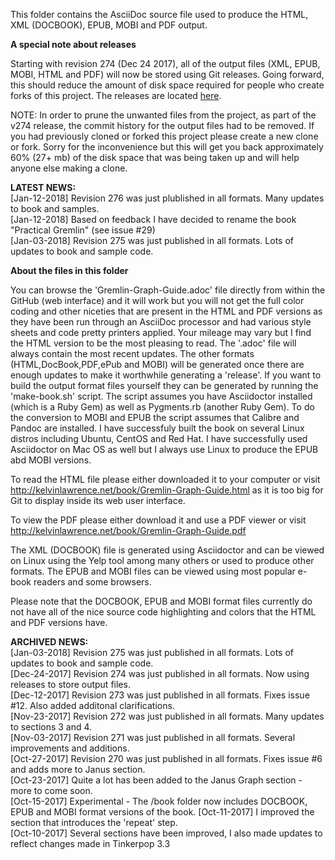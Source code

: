 This folder contains the AsciiDoc source file used to produce the HTML, XML (DOCBOOK), EPUB, MOBI and PDF output.

**A special note about releases**

Starting with revision 274 (Dec 24 2017), all of the output files (XML, EPUB, MOBI, HTML and PDF) will now be stored using Git releases. Going forward, this should reduce the amount of disk space required for people who create forks of this project. The releases are located [here](https://github.com/krlawrence/graph/releases).

NOTE: In order to prune the unwanted files from the project, as part of the v274 release,  the commit history for the output files had to be removed. If you had previously cloned or forked this project please create a new clone or fork. Sorry for the inconvenience but this will get you back approximately 60% (27+ mb) of the disk space that was being taken up and will help anyone else making a clone.


**LATEST NEWS:**  
[Jan-12-2018] Revision 276 was just plublished in all formats. Many updates to book and samples.  
[Jan-12-2018] Based on feedback I have decided to rename the book "Practical Gremlin" (see issue #29)  
[Jan-03-2018] Revision 275 was just published in all formats. Lots of updates to book and sample code.  

**About the files in this folder**

You can browse the 'Gremlin-Graph-Guide.adoc' file directly from within the GitHub (web interface) and it will work but you will not get the full color coding and other niceties that are present in the HTML and PDF versions as they have been run through an AsciiDoc processor and had various style sheets and code pretty printers applied. Your mileage may vary but I find the HTML version to be the most pleasing to read. The '.adoc' file will always contain the most recent updates. The other formats (HTML,DocBook,PDF,ePub and MOBI) will be generated once there are enough updates to make it worthwhile generating a 'release'. If you want to build the output format files yourself they can be generated by running the 'make-book.sh' script. The script assumes you have Asciidoctor installed (which is a Ruby Gem) as well as Pygments.rb (another Ruby Gem). To do the conversion to MOBI and EPUB the script assumes that Calibre and Pandoc are installed. I have successfuly built the book on several Linux distros including Ubuntu, CentOS and Red Hat. I have successfully used Asciidoctor on Mac OS as well but I always use Linux to produce the EPUB abd MOBI versions.

To read the HTML file please either downloaded it to your computer or visit http://kelvinlawrence.net/book/Gremlin-Graph-Guide.html as it is too big for Git to display inside its web user interface. 

To view the PDF please either download it and use a PDF viewer or visit http://kelvinlawrence.net/book/Gremlin-Graph-Guide.pdf

The XML (DOCBOOK) file is generated using Asciidoctor and can be viewed on Linux using the Yelp tool among many others or used to produce other formats. The EPUB and MOBI files can be viewed using most popular e-book readers and some browsers.

Please note that the DOCBOOK, EPUB and MOBI format files currently do not have all of the nice source code highlighting and colors that the HTML and PDF versions have.


**ARCHIVED NEWS:**  
[Jan-03-2018] Revision 275 was just published in all formats. Lots of updates to book and sample code.  
[Dec-24-2017] Revision 274 was just published in all formats. Now using releases to store output files.   
[Dec-12-2017] Revision 273 was just published in all formats. Fixes issue #12. Also added additonal clarifications.  
[Nov-23-2017] Revision 272 was just published in all formats. Many updates to sections 3 and 4.  
[Nov-03-2017] Revision 271 was just published in all formats. Several improvements and additions.  
[Oct-27-2017] Revision 270 was just published in all formats. Fixes issue #6 and adds more to Janus section.  
[Oct-23-2017] Quite a lot has been added to the Janus Graph section - more to come soon.  
[Oct-15-2017] Experimental - The /book folder now includes DOCBOOK, EPUB and MOBI format versions of the book. 
[Oct-11-2017] I improved the section that introduces the 'repeat' step.  
[Oct-10-2017] Several sections have been improved, I also made updates to reflect changes made in Tinkerpop 3.3
